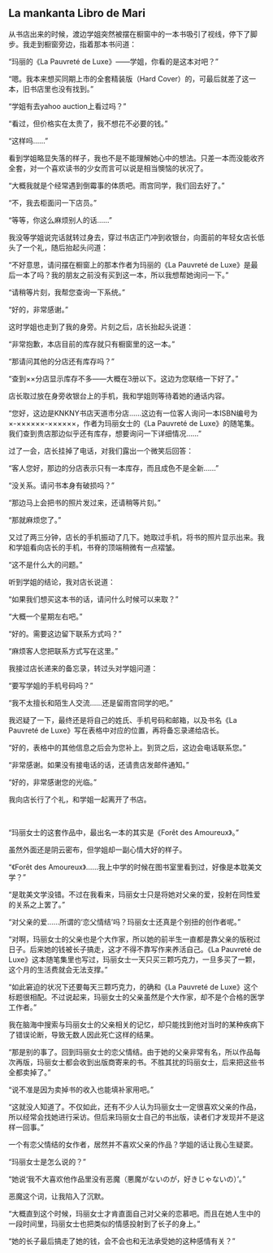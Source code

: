 ## La mankanta Libro de Mari

从书店出来的时候，渡边学姐突然被摆在橱窗中的一本书吸引了视线，停下了脚步。我走到橱窗旁边，指着那本书问道：

“玛丽的《La Pauvreté de Luxe》——学姐，你看的是这本对吧？”

“嗯。我本来想买同期上市的全套精装版（Hard Cover）的，可最后就差了这一本，旧书店里也没有找到。”

“学姐有去yahoo auction上看过吗？”

“看过，但价格实在太贵了，我不想花不必要的钱。”

“这样吗……”

看到学姐略显失落的样子，我也不是不能理解她心中的想法。只差一本而没能收齐全套，对一个喜欢读书的少女而言可以说是相当懊恼的状况了。

“大概我就是个经常遇到倒霉事的体质吧。雨宫同学，我们回去好了。”

“不，我去柜面问一下店员。”

“等等，你这么麻烦别人的话……”

我没等学姐说完话就转过身去，穿过书店正门冲到收银台，向面前的年轻女店长低头了一个礼，随后抬起头问道：

“不好意思，请问摆在橱窗上的那本作者为玛丽的《La Pauvreté de Luxe》是最后一本了吗？我的朋友之前没有买到这一本，所以我想帮她询问一下。”

“请稍等片刻，我帮您查询一下系统。”

“好的，非常感谢。”

这时学姐也走到了我的身旁。片刻之后，店长抬起头说道：

“非常抱歉，本店目前的库存就只有橱窗里的这一本。”

“那请问其他的分店还有库存吗？”

“查到××分店显示库存不多——大概在3册以下。这边为您联络一下好了。”

店长取过放在身旁收银台上的手机，我和学姐则等待着她的通话内容。

“您好，这边是KNKNY书店天道市分店……这边有一位客人询问一本ISBN编号为×-××××××-××××××，作者为玛丽女士的《La Pauvreté de Luxe》的随笔集。我们查到贵店那边似乎还有库存，想要询问一下详细情况……”

过了一会，店长挂掉了电话，对我们露出一个微笑后回答：

“客人您好，那边的分店表示只有一本库存，而且成色不是全新……”

“没关系。请问书本身有破损吗？”

“那边马上会把书的照片发过来，还请稍等片刻。”

“那就麻烦您了。”

又过了两三分钟，店长的手机振动了几下。她取过手机，将书的照片显示出来。我和学姐看向店长的手机，书脊的顶端稍微有一点褶皱。

“这不是什么大的问题。”

听到学姐的结论，我对店长说道：

“如果我们想买这本书的话，请问什么时候可以来取？”

“大概一个星期左右吧。”

“好的。需要这边留下联系方式吗？”

“麻烦客人您把联系方式写在这里。”

我接过店长递来的备忘录，转过头对学姐问道：

“要写学姐的手机号码吗？”

“我不太擅长和陌生人交流……还是留雨宫同学的吧。”

我迟疑了一下，最终还是将自己的姓氏、手机号码和邮箱，以及书名《La Pauvreté de Luxe》写在表格中对应的位置，再将备忘录递给店长。

“好的，表格中的其他信息之后会为您补上。到货之后，这边会电话联系您。”

“非常感谢。如果没有接电话的话，还请贵店发邮件通知。”

“好的，非常感谢您的光临。”

我向店长行了个礼，和学姐一起离开了书店。

&emsp;

“玛丽女士的这套作品中，最出名一本的其实是《Forêt des Amoureux》。”

虽然外面还是阴云密布，但学姐却一副心情大好的样子。

“《Forêt des Amoureux》……我上中学的时候在图书室里看到过，好像是本耽美文学？”

“是耽美文学没错。不过在我看来，玛丽女士只是将她对父亲的爱，投射在同性爱的关系之上罢了。”

“对父亲的爱……所谓的‘恋父情结’吗？玛丽女士还真是个别扭的创作者呢。”

“对啊，玛丽女士的父亲也是个大作家，所以她的前半生一直都是靠父亲的版税过日子。后来她的钱被长子搞走，这才不得不靠写作来养活自己。《La Pauvreté de Luxe》这本随笔集里也写过，玛丽女士一天只买三颗巧克力，一旦多买了一颗，这个月的生活费就会无法支撑。”

“如此窘迫的状况下还要每天三颗巧克力，的确和《La Pauvreté de Luxe》这个标题很相配。不过说起来，玛丽女士的父亲虽然是个大作家，却不是个合格的医学工作者。”

我在脑海中搜索与玛丽女士的父亲相关的记忆，却只能找到他对当时的某种疾病下了错误论断，导致无数人因此死亡这样的结果。

“那是别的事了。回到玛丽女士的恋父情结。由于她的父亲非常有名，所以作品每次再版，玛丽女士都会收到出版商寄来的书。不胜其扰的玛丽女士，后来把这些书全都卖掉了。”

“说不准是因为卖掉书的收入也能填补家用吧。”

“这就没人知道了。不仅如此，还有不少人认为玛丽女士一定很喜欢父亲的作品，所以经常会找她进行采访。但后来玛丽女士自己的书出版，读者们才发现并不是这样一回事。”

一个有恋父情结的女作者，居然并不喜欢父亲的作品？学姐的话让我心生疑窦。

“玛丽女士是怎么说的？”

“她说‘我不大喜欢他作品里没有恶魔（悪魔がないのが，好きじゃないの）’。”

恶魔这个词，让我陷入了沉默。

“大概直到这个时候，玛丽女士才肯直面自己对父亲的恋慕吧。而且在她人生中的一段时间里，玛丽女士也把类似的情感投射到了长子的身上。”

“她的长子最后搞走了她的钱，会不会也和无法承受她的这种感情有关？”

